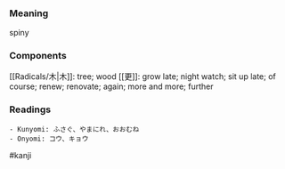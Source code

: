 ### Meaning

spiny

### Components

[[Radicals/木|木]]: tree; wood [[更]]: grow late; night watch; sit up late; of course; renew; renovate; again; more and more; further

### Readings

```
- Kunyomi: ふさぐ、やまにれ、おおむね
- Onyomi: コウ、キョウ
```

#kanji